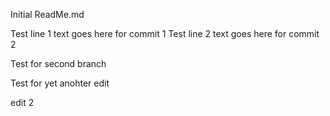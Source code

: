Initial ReadMe.md

Test line 1 text goes here for commit 1
Test line 2 text goes here for commit 2


Test for second branch

Test for yet anohter edit

edit 2
